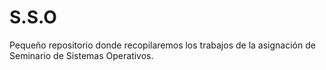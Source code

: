 # S.S.O
Pequeño repositorio donde recopilaremos los trabajos de la asignación de Seminario de Sistemas Operativos.
